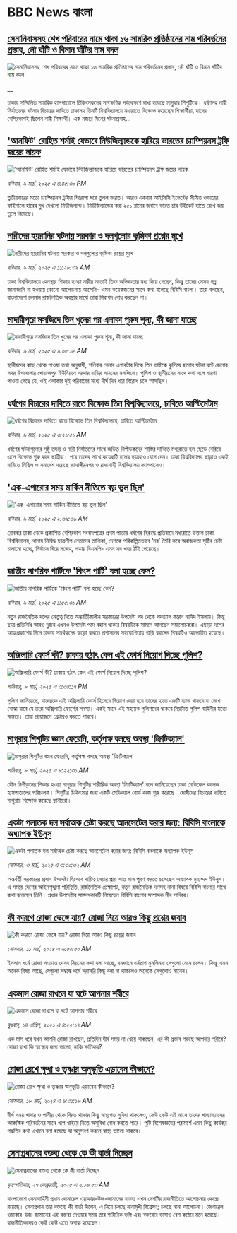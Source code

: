 # BBC News বাংলা## [সেনানিবাসসহ শেখ পরিবারের নামে থাকা ১৬ সামরিক প্রতিষ্ঠানের নাম পরিবর্তনের প্রস্তাব, নৌ ঘাঁটি ও বিমান ঘাঁটির নাম বদল](https://www.bbc.co.uk/bengali/live/c0mwxn4mem4t?at_campaign=githubrss)![সেনানিবাসসহ শেখ পরিবারের নামে থাকা ১৬ সামরিক প্রতিষ্ঠানের নাম পরিবর্তনের প্রস্তাব, নৌ ঘাঁটি ও বিমান ঘাঁটির নাম বদল](https://ichef.bbci.co.uk/ace/standard/240/cpsprodpb/de20/live/89201300-fcdc-11ef-9e61-71ee71f26eb1.jpg)__ঢাকায় সম্মিলিত সামরিক হাসপাতালে চিকিৎসকদের সার্বক্ষণিক পর্যবেক্ষণে রাখা হয়েছে মাগুরার শিশুটিকে। ধর্ষণসহ নারী নির্যাতনের ঘটনার বিচারের দাবিতে ঢাকাসহ তিনটি বিশ্ববিদ্যালয়ে মধ্যরাতে বিক্ষোভ করেছেন শিক্ষার্থীরা, যাদের বেশিরভাগই ছিলেন নারী শিক্ষার্থী। এক নজরে দিনের ঘটনাপ্রবাহ...## ['আনফিট' রোহিত শর্মাই যেভাবে নিউজিল্যান্ডকে হারিয়ে ভারতের চ্যাম্পিয়নস ট্রফি জয়ের নায়ক](https://www.bbc.com/bengali/articles/ce98d2e2yeko?at_campaign=githubrss)!['আনফিট' রোহিত শর্মাই যেভাবে নিউজিল্যান্ডকে হারিয়ে ভারতের চ্যাম্পিয়নস ট্রফি জয়ের নায়ক](https://ichef.bbci.co.uk/ace/standard/240/cpsprodpb/fb46/live/39e1a380-fd04-11ef-8c03-7dfdbeeb2526.jpg)_রবিবার, ৯ মার্চ, ২০২৫ এ ৪:৪৫:৩০ PM_তৃতীয়বারের মতো চ্যাম্পিয়নস ট্রফির শিরোপা ঘরে তুলল ভারত। আরও একবার আইসিসি ইভেন্টের সীমিত ওভারের ফাইনালে হারের মুখ দেখলো নিউজিল্যান্ড। নিউজিল্যান্ডের করা ২৫১ রানের জবাবে ভারত চার উইকেট হাতে রেখে জয় তুলে নিয়েছে।## [নারীদের হয়রানির ঘটনায় সরকার ও  দলগুলোর ভূমিকা প্রশ্নের মুখে](https://www.bbc.com/bengali/articles/cn7v247rr2do?at_campaign=githubrss)![নারীদের হয়রানির ঘটনায় সরকার ও  দলগুলোর ভূমিকা প্রশ্নের মুখে](https://ichef.bbci.co.uk/ace/standard/240/cpsprodpb/e6a8/live/d32b8520-fc2c-11ef-8d3c-af08a8ab874d.jpg)_রবিবার, ৯ মার্চ, ২০২৫ এ ১১:২৮:৩৯ AM_ঢাকা বিশ্ববিদ্যালয়ে হেনস্থার শিকার হওয়া নারীর মতোই তিক্ত অভিজ্ঞতার মধ্য দিয়ে গেছেন, কিন্তু তাদের সেসব গল্প জানাজানি না হওয়ায় কোনো আলোচনায় আসেনি– এমন কয়েকজনের সাথে কথা বলেছে বিবিসি বাংলা। তারা বলছেন, বাংলাদেশে চলমান রাজনৈতিক অবস্থার মাঝে তারা নিরাপদ বোধ করছেন না।## [মাদারীপুরে মসজিদে তিন খুনের পর এলাকা পুরুষ শূন্য, কী জানা যাচ্ছে](https://www.bbc.com/bengali/articles/cm2je7j7z41o?at_campaign=githubrss)![মাদারীপুরে মসজিদে তিন খুনের পর এলাকা পুরুষ শূন্য, কী জানা যাচ্ছে](https://ichef.bbci.co.uk/ace/standard/240/cpsprodpb/6308/live/ab7947e0-fcbf-11ef-896e-d7e7fb1719a4.jpg)_রবিবার, ৯ মার্চ, ২০২৫ এ ৯:০৫:১৮ AM_স্থানীয়দের কাছ থেকে পাওয়া তথ্য অনুযায়ী, শনিবার বেলার এগারটার দিকে তিন ভাইকে কুপিয়ে হত্যার ঘটনা ঘটে জেলার সদর উপজেলার খোয়াজপুর ইউনিয়নে সরদার বাড়ির সামনের মসজিদে। পুলিশ ও স্থানীয়দের সাথে কথা বলে ধারণা পাওয়া গেছে যে, ওই এলাকার দুই পরিবারের মধ্যে দীর্ঘ দিন ধরে বিরোধ চলে আসছিল।## [ধর্ষণের বিচারের দাবিতে রাতে বিক্ষোভ তিন বিশ্ববিদ্যালয়ে, ঢাবিতে আল্টিমেটাম](https://www.bbc.com/bengali/articles/cx29r207l4jo?at_campaign=githubrss)![ধর্ষণের বিচারের দাবিতে রাতে বিক্ষোভ তিন বিশ্ববিদ্যালয়ে, ঢাবিতে আল্টিমেটাম](https://ichef.bbci.co.uk/ace/standard/240/cpsprodpb/0d1f/live/87933ba0-fc93-11ef-896e-d7e7fb1719a4.jpg)_রবিবার, ৯ মার্চ, ২০২৫ এ ৩:২১:৫১ AM_ধর্ষণের ঘটনাগুলোর সুষ্ঠু তদন্ত ও নারী নির্যাতনের সাথে জড়িত নিপীড়কদের শাস্তির দাবিতে মধ্যরাতে হল ছেড়ে বেরিয়ে এসে বিক্ষোভ শুরু করে ছাত্রীরা। পরে তাদের সাথে কয়েকটি হলের ছাত্ররাও যোগ দেন। ঢাকা বিশ্ববিদ্যালয় ছাড়াও একই দাবিতে মিছিল ও সমাবেশ হয়েছে জাহাঙ্গীরনগর ও রাজশাহী বিশ্ববিদ্যালয় ক্যাম্পাসেও।## ['এক-এগারোর সময় মার্কিন নীতিতে বড় ভুল ছিল'](https://www.bbc.com/bengali/articles/c1d4qw19x9ro?at_campaign=githubrss)!['এক-এগারোর সময় মার্কিন নীতিতে বড় ভুল ছিল'](https://ichef.bbci.co.uk/ace/standard/240/cpsprodpb/9fd7/live/05a6c7b0-fc89-11ef-9e75-3b7571f631a5.jpg)_রবিবার, ৯ মার্চ, ২০২৫ এ ২:৩৯:৩৬ AM_রোববার ঢাকা থেকে প্রকাশিত বেশিরভাগ সংবাদপত্রের প্রথম পাতায় ধর্ষণের বিরুদ্ধে প্রতিবাদে মধ্যরাতে উত্তাল ঢাকা বিশ্ববিদ্যালয়, থানায় নিষিদ্ধ ছাত্রলীগ নেতাদের তালিকা, দেশকে পরিকল্পিতভাবে ‘মব’ তৈরি করে অরাজকতা সৃষ্টির চেষ্টা চালানো হচ্ছে, নির্বাচন ঘিরে সন্দেহ, শঙ্কায় বিএনপি- এমন সব খবর ঠাঁই পেয়েছে।## [জাতীয় নাগরিক পার্টিকে 'কিংস পার্টি' বলা হচ্ছে কেন?](https://www.bbc.com/bengali/articles/cvg14qn9q98o?at_campaign=githubrss)![জাতীয় নাগরিক পার্টিকে 'কিংস পার্টি' বলা হচ্ছে কেন?](https://ichef.bbci.co.uk/ace/standard/240/cpsprodpb/2ca4/live/6eb8c1f0-faa3-11ef-9e61-71ee71f26eb1.jpg)_রবিবার, ৯ মার্চ, ২০২৫ এ ১:৫৫:৩১ AM_নতুন রাজনৈতিক দলের নেতৃত্ব দিতে অন্তর্বর্তীকালীন সরকারের উপদেষ্টা পদ থেকে পদত্যাগ করেন নাহিদ ইসলাম। কিন্তু ছাত্র প্রতিনিধি আরও দুজন এখনও উপদেষ্টা পদে বহাল থাকার বিষয়টিকে সামনে আনছেন  সমালোচকরা। এছাড়া দলের আত্মপ্রকাশের দিনে ঢাকায় সমর্থকদের জড়ো করতে প্রশাসনের সহযোগিতায় গাড়ি বরাদ্দের বিষয়টিও আলোচিত হয়েছে।## [অক্সিলারি ফোর্স কী? ঢাকায় হঠাৎ কেন এই ফোর্স নিয়োগ দিচ্ছে পুলিশ?](https://www.bbc.com/bengali/articles/c1jpz78e0g7o?at_campaign=githubrss)![অক্সিলারি ফোর্স কী? ঢাকায় হঠাৎ কেন এই ফোর্স নিয়োগ দিচ্ছে পুলিশ?](https://ichef.bbci.co.uk/ace/standard/240/cpsprodpb/9e8c/live/87976020-fc2c-11ef-8d3c-af08a8ab874d.jpg)_শনিবার, ৮ মার্চ, ২০২৫ এ ৩:৩৪:১৭ PM_পুলিশ জানিয়েছে, যাদেরকে এই অক্সিলারি ফোর্স হিসেবে নিয়োগ দেয়া হবে তাদের হাতে  একটি ব্যান্ড থাকবে যা দেখে বোঝা যাবে যে তারা অক্সিলারি ফোর্সের সদস্য। একই সাথে এই সহায়ক পুলিশদের থাকবে নিয়মিত পুলিশ বাহিনীর মতো ক্ষমতা। তারা প্রয়োজনে গ্রেপ্তারও করতে পারবে।## [মাগুরার শিশুটির জ্ঞান ফেরেনি, কর্তৃপক্ষ বলছে অবস্থা 'ক্রিটিক্যাল'](https://www.bbc.com/bengali/articles/cjd310rrl4jo?at_campaign=githubrss)![মাগুরার শিশুটির জ্ঞান ফেরেনি, কর্তৃপক্ষ বলছে অবস্থা 'ক্রিটিক্যাল'](https://ichef.bbci.co.uk/ace/standard/240/cpsprodpb/ec96/live/eb1d2d30-fbf2-11ef-9e61-71ee71f26eb1.jpg)_শনিবার, ৮ মার্চ, ২০২৫ এ ৮:২২:৩১ AM_যৌন নিপীড়নের শিকার হওয়া মাগুরার শিশুটির শারীরিক অবস্থা 'ক্রিটিক্যাল' বলে জানিয়েছেন ঢাকা মেডিকেল কলেজ হাসপাতালের পরিচালক। শিশুটির চিকিৎসার জন্য একটি মেডিক্যাল বোর্ড কাজ শুরু করেছে। দোষীদের বিচারের দাবিতে মাগুরায় বিক্ষোভ করেছে স্থানীয়রা।## [একটা পলাতক দল সর্বাত্মক চেষ্টা করছে আনসেটেল করার জন্য:  বিবিসি বাংলাকে অধ্যাপক ইউনূস ](https://www.bbc.com/bengali/articles/cn4yy9gr8dlo?at_campaign=githubrss)![একটা পলাতক দল সর্বাত্মক চেষ্টা করছে আনসেটেল করার জন্য:  বিবিসি বাংলাকে অধ্যাপক ইউনূস ](https://ichef.bbci.co.uk/ace/standard/240/cpsprodpb/62c1/live/00c95a20-f5bb-11ef-896e-d7e7fb1719a4.jpg)_সোমবার, ৩ মার্চ, ২০২৫ এ ৩:৩০:৩২ AM_অন্তর্বর্তী সরকারের প্রধান উপদেষ্টা হিসেবে দায়িত্ব নেয়ার প্রায় সাত মাস পূরণ করতে চলেছেন অধ্যাপক মুহাম্মদ ইউনূস। এ সময়ে দেশের আইনশৃঙ্খলা পরিস্থিতি, রাজনৈতিক প্রেক্ষাপট, নতুন রাজনৈতিক দলসহ নানা বিষয়ে বিবিসি বাংলার সাথে কথা বলেছেন তিনি। প্রধান উপদেষ্টার সাক্ষাৎকারটি নিয়েছেন বিবিসি বাংলার সম্পাদক মীর সাব্বির।## [কী কারণে রোজা ভেঙ্গে যায়? রোজা নিয়ে আরও কিছু প্রশ্নের জবাব](https://www.bbc.com/bengali/articles/czrzdj2y03lo?at_campaign=githubrss)![কী কারণে রোজা ভেঙ্গে যায়? রোজা নিয়ে আরও কিছু প্রশ্নের জবাব](https://ichef.bbci.co.uk/ace/standard/240/cpsprodpb/c195/live/fc7a2c10-dc7a-11ee-8f28-259790e80bba.jpg)_সোমবার, ১১ মার্চ, ২০২৪ এ ৬:৫০:৫০ AM_ইসলাম ধর্মে রোজা সংক্রান্ত যেসব নিয়মের কথা বলা আছে, রমজানে ধর্মপ্রাণ মুসলিমরা সেগুলো মেনে চলেন। কিন্তু এমন অনেক বিষয় আছে, যেগুলো সম্বন্ধে ধর্মে সরাসরি কিছু বলা না থাকলেও অনেকে সেগুলোও মানেন।## [একমাস রোজা রাখলে যা ঘটে আপনার শরীরে](https://www.bbc.com/bengali/news-44111398?at_campaign=githubrss)![একমাস রোজা রাখলে যা ঘটে আপনার শরীরে](https://ichef.bbci.co.uk/ace/standard/240/cpsprodpb/CA0A/production/_106822715_gettyimages-541284296.jpg)_বুধবার, ১৪ এপ্রিল, ২০২১ এ ৪:২২:১৭ AM_এক মাস ধরে যখন আপনি রোজা রাখছেন, প্রতিদিন দীর্ঘ সময় না খেয়ে থাকছেন, এর কী প্রভাব পড়ছে আপনার শরীরে? রোজা রাখা কি স্বাস্থ্যের জন্য ভালো, নাকি ক্ষতিকর?## [রোজা রেখে ক্ষুধা ও তৃষ্ণার অনুভূতি এড়াবেন কীভাবে? ](https://www.bbc.com/bengali/articles/cz4z9z0v375o?at_campaign=githubrss)![রোজা রেখে ক্ষুধা ও তৃষ্ণার অনুভূতি এড়াবেন কীভাবে? ](https://ichef.bbci.co.uk/ace/standard/240/cpsprodpb/b11a/live/74c16160-e050-11ee-9410-0f893255c2a0.jpg)_সোমবার, ১৮ মার্চ, ২০২৪ এ ৬:৩১:১৮ AM_দীর্ঘ সময় খাবার ও পানীয় থেকে বিরত থাকার কিছু স্বাস্থ্যগত সুবিধা থাকলেও, কেউ কেউ এই মাসে তাদের খাদ্যাভ্যাসের আকস্মিক পরিবর্তনের সাথে খাপ খাইয়ে নিতে অসুবিধা বোধ করতে পারে। পুষ্টি বিশেষজ্ঞদের পরামর্শে এমন কিছু কার্যকর পদ্ধতির কথা এখানে বলা হয়েছে যা অনুসরণ করলে স্বাস্থ্য ভালো থাকবে।## [সেনাপ্রধানের বক্তব্য থেকে কে কী বার্তা নিচ্ছেন](https://www.bbc.com/bengali/articles/cx2rmvxz2d8o?at_campaign=githubrss)![সেনাপ্রধানের বক্তব্য থেকে কে কী বার্তা নিচ্ছেন](https://ichef.bbci.co.uk/ace/standard/240/cpsprodpb/86f9/live/ca3a6c50-f467-11ef-aeb3-bb556fdec0fe.png)_বৃহস্পতিবার, ২৭ ফেব্রুয়ারী, ২০২৫ এ ২:১৬:৫৩ AM_বাংলাদেশে সেনাবাহিনী প্রধান জেনারেল ওয়াকার-উজ-জামানের বক্তব্য এখন দেশটির রাজনীতিতে আলোচনার কেন্দ্রে রয়েছে। সেনাপ্রধান তার বক্তব্যে কী বার্তা দিলেন, এ নিয়ে চলছে নানামুখী বিশ্লেষণ; চলছে নানা আলোচনা। জেনারেল ওয়াকার-উজ-জামানের এই বক্তব্য দেওয়ার সময় তার শারীরিক ভঙ্গি এবং বক্তব্যের ভাষাও বেশ কঠোর মনে হয়েছে। রাজনীতিকদেরও কেউ কেউ এতে  অবাক হয়েছেন।